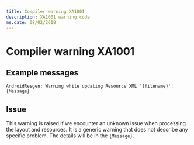 ```yaml
---
title: Compiler warning XA1001
description: XA1001 warning code
ms.date: 08/02/2018
---
```

# Compiler warning XA1001

## Example messages

```
AndroidResgen: Warning while updating Resource XML '{filename}': {Message}
```

## Issue

This warning is raised if we encounter an unknown issue when processing
the layout and resources. It is a generic warning that does not describe
any specific problem. The details will be in the `{Message}`.